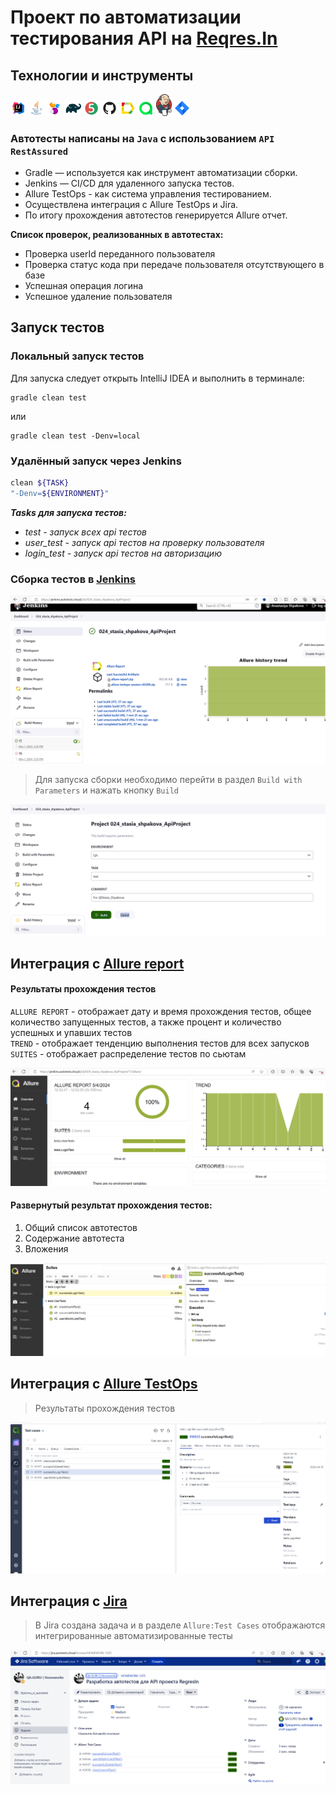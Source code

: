 # Проект по автоматизации тестирования API на <a target="_blank" href="https://reqres.in/">Reqres.In</a>

## Технологии и инструменты

<p  align="center">

<a href="https://www.jetbrains.com/idea/"><img width="5%" title="IntelliJ IDEA" src="media/icons/Idea.svg"></a>
<a href="https://www.java.com/"><img width="5%" title="Java" src="media/icons/Java.svg"></a>
<a href="https://selenide.org/"><img width="5%" title="Selenide" src="media/icons/Selenide.svg"></a>
<a href="https://gradle.org/"><img width="5%" title="Gradle" src="media/icons/Gradle.svg"></a>
<a href="https://junit.org/junit5/"><img width="5%" title="Junit5" src="media/icons/Junit5.svg"></a>
<a href="https://github.com/"><img width="5%" title="GitHub" src="media/icons/GitHub.svg"></a>
<a href="https://allurereport.org/"><img width="5%" title="Allure Report" src="media/icons/Allure.svg"></a>
<a href="https://qameta.io/"><img width="5%" title="Allure TestOps" src="media/icons/Allure_TO.svg"></a>
<a href="https://www.jenkins.io/"><img width="5%" title="Jenkins" src="media/icons/Jenkins.svg"></a>
<a href="https://www.atlassian.com/ru/software/jira"><img width="5%" title="Jira" src="media/icons/Jira.svg"></a>
</p>

### Автотесты написаны на <code>Java</code> с использованием <code>API RestAssured</code> 

- Gradle — используется как инструмент автоматизации сборки.
- Jenkins — CI/CD для удаленного запуска тестов.
- Allure TestOps - как система управления тестированием.
- Осуществлена интеграция с Allure TestOps и Jira.
- По итогу прохождения автотестов генерируется Allure отчет. 

<a id="cases"></a>
<a name="Список проверок, реализованных в автотестах">**Список проверок, реализованных в автотестах:**</a>
* Проверка userId переданного пользователя
* Проверка статус кода при передаче пользователя отсутствующего в базе
* Успешная операция логина
* Успешное удаление пользователя

## Запуск тестов
### Локальный запуск тестов

Для запуска следует открыть IntelliJ IDEA и выполнить в терминале:
```
gradle clean test
```

или

```
gradle clean test -Denv=local
```

### Удалённый запуск через Jenkins
```bash  
clean ${TASK} 
"-Denv=${ENVIRONMENT}"  
```
***Tasks для запуска тестов:***
- *test - запуск всех api тестов*
- *user_test - запуск api тестов на проверку пользователя*
- *login_test - запуск api тестов на авторизацию*

### Сборка тестов в  <a target="_blank" href="https://jenkins.autotests.cloud/job/024_stasia_shpakova_ApiProject/">Jenkins</a>

<p align="center">
<img title="Jenkins" src="media/screenshots/Jenkins_Api1.png">
</p>

>Для запуска сборки необходимо перейти в раздел `Build with Parameters` и нажать кнопку `Build`

<p align="center">
<img src="media/screenshots/Jenkins_Api_Parameters.png"/>
</p>

## Интеграция с <b><a target="_blank" href="https://jenkins.autotests.cloud/job/024_stasia_shpakova_ApiProject/1/allure/#">Allure report</a></b>
#### Результаты прохождения тестов
`ALLURE REPORT` - отображает дату и время прохождения тестов, общее количество запущенных тестов, а также процент и количество успешных и упавших тестов <br/>
`TREND` - отображает тенденцию выполнения тестов для всех запусков <br/>
`SUITES` - отображает распределение тестов по сьютам <br/>

<img src="media/screenshots/AllureReport_Overview.png">

#### Развернутый результат прохождения тестов:
1. Общий список автотестов
2. Содержание автотеста
3. Вложения

<img src="media/screenshots/AllureReport_API.png">

## Интеграция с <b><a target="_blank" href="https://allure.autotests.cloud/project/4176/test-cases/31657?treeId=0">Allure TestOps</a></b>

>Результаты прохождения тестов
>
<img src="src/media/screenshots/AllureTestOps_Api.png">

## Интеграция с <b><a target="_blank" href="https://jira.autotests.cloud/browse/HOMEWORK-1205">Jira</a></b>

>В Jira создана задача и в разделе `Allure:Test Cases` отображаются интегрированные автоматизированные тесты
>
<img src="media/screenshots/Jira_API.png">


